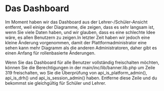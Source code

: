 # Das Dashboard

Im Moment haben wir das Dashboard aus der Lehrer-/Schüler-Ansicht entfernt, weil einige der Diagramme, die zeigen, dass es sehr langsam ist, wenn Sie viele Daten haben, und wir glauben, dass es eine schlechte Idee wäre, es allen Benutzern zu zeigen.In letzter Zeit haben wir jedoch eine kleine Änderung vorgenommen, damit der Plattformadministrator eine sehen kann mehr Diagramm als die anderen Administratoren, daher gibt es einen Anfang für rollenbasierte Änderungen.

Wenn Sie das Dashboard für alle Benutzer vollständig freischalten möchten, können Sie die Berechtigungen in der main/inc/lib/banner.lib.php um Zeile 319 freischalten, wo Sie die Überprüfung von api\_is\_platform\_admin\(\), api\_is\_drh\(\) und api\_is\_session\_admin\(\) haben. Entferne diese Zeile und du bekommst sie gleichgültig für Schüler und Lehrer.

